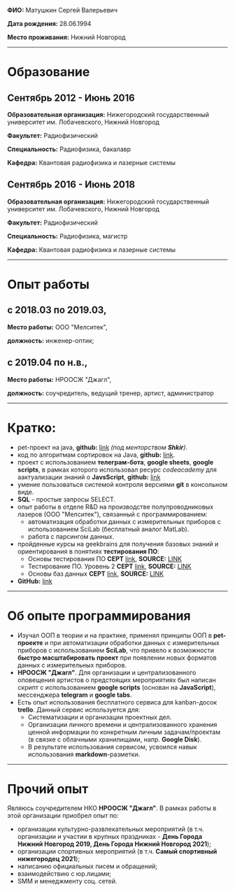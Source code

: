 **ФИО:** Матушкин Сергей Валерьевич

**Дата рождения:** 28.06.1994

**Место проживания:** Нижний Новгород

---

# Образование

## Сентябрь 2012 - Июнь 2016

**Образовательная организация:** Нижегородский государственный университет им. Лобачевского, Нижний Новгород

**Факультет:** Радиофизический

**Специальность:** Радиофизика, бакалавр

**Кафедра:** Квантовая радиофизика и лазерные системы

## Сентябрь 2016 - Июнь 2018

**Образовательная организация:** Нижегородский государственный университет им. Лобачевского, Нижний Новгород

**Факультет:** Радиофизический

**Специальность:** Радиофизика, магистр

**Кафедра:** Квантовая радиофизика и лазерные системы

---

# Опыт работы

## с 2018.03 по 2019.03,

**Место работы:** ООО "Мелситек",

**должность:** инженер-оптик;

## с 2019.04 по н.в.,

**Место работы:** НРООСЖ "Джагл",

**должность:** соучредитель, ведущий тренер, артист, администратор

---

# Кратко:

- pet-проект на java, **github:** [link](https://github.com/Saerath/Tree-learning) *(под менторством **Shkir**)*.
- код по алгоритмам сортировок на Java, **github:** [link](https://github.com/Saerath/Sort-Learning).
- проект с использованием **телеграм-бота**, **google sheets**, **google scripts**, в рамках которого использовал ресурс *codeacademy* для аактуализации знаний о **JavsScript**, **github:** [link](https://github.com/Saerath/NROOSJ-events-table)
- умение пользоваться системой контроля версиями **git** в консольном виде.
- **SQL** - простые запросы SELECT.
- опыт работы в отделе R&D на производстве полупроводниковых лазеров (ООО "Мелситек"), связанный с программированием:
  - автоматизация обработки данных с измерительных приборов с использованием SciLab (бесплатный аналог MatLab).
  - работа с парсингом данных.
- пройденные курсы на geekbrains для получения базовых знаний и ориентирования в понятиях **тестирования ПО**:
  - Основы тестирования ПО **СЕРТ** [link](https://gb.ru/certificates/996245), **SOURCE:** [LINK](https://gb.ru/lessons/36691)
  - Тестирование ПО. Уровень 2 **СЕРТ** [link](https://gb.ru/certificates/1703497?818305849e612f652d53b0193acaae9f), **SOURCE:** [LINK](https://gb.ru/lessons/38359)
  - Основы баз данных **СЕРТ** [link](https://gb.ru/certificates/976568), **SOURCE:** [LINK](https://gb.ru/chapters/1157)
- **GitHub:** [link](https://github.com/Saerath/)

---

# Об опыте программирования

- Изучал ООП в теории и на практике, применял принципы ООП в **pet-проекте** и при автоматизации обработки данных с измерительных приборов с использованием **SciLab**, что привело к возможности **быстро масштабировать проект** при появлении новых форматов данных с измерительных приборов.
- **НРООСЖ "Джагл"**. Для организации и централизованного оповещения артистов о предстоящих мероприятиях был написан скрипт с использованием **google scripts** (основан на **JavaScript**), мессенджера **telegram** и **google tabs**.
- Есть опыт использования бесплатного сервиса для kanban-досок **trello**. Данный сервис используется для:
  - Систематизации и организации проектных дел.
  - Организации личного времени и централизованного хранения ценной информации по конкретным личным задачам/проектам (в связке с облачными хранилищами, напр. **Google Disk**).
  - В результате использования сервисом, усвоился навык использования **markdown**-разметки.

---

# Прочий опыт

Являюсь соучредителем НКО **НРООСЖ "Джагл"**. В рамках работы в этой организации приобрел опыт по:

- организации культурно-развлекательных мероприятий (в т.ч. организации и участии в крупных праздниках - **День Города Нижний Новгород 2019, День Города Нижний Новгород 2021**);
- организации спортивных мероприятий (в т.ч. **Самый спортивный нижегородец 2021**);
- написанию официальных писем и обращений;
- взаимодействию с юр.лицами;
- SMM и менеджменту соц. сетей.

